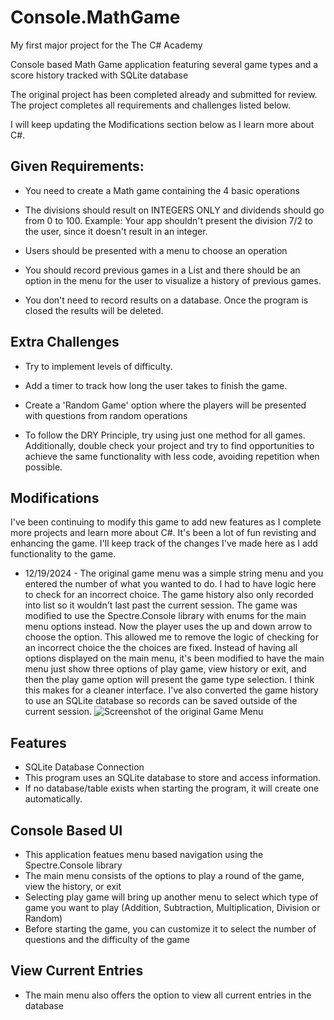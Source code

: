 # Console.MathGame
My first major project for the The C# Academy

Console based Math Game application featuring several game types and a score history tracked with SQLite database

The original project has been completed already and submitted for review. The project completes all requirements and challenges listed below. 

I will keep updating the Modifications section below as I learn more about C#.

## Given Requirements:

- You need to create a Math game containing the 4 basic operations

- The divisions should result on INTEGERS ONLY and dividends should go from 0 to 100. Example: Your app shouldn't present the division 7/2 to the user, since it doesn't result in an integer.

- Users should be presented with a menu to choose an operation

- You should record previous games in a List and there should be an option in the menu for the user to visualize a history of previous games.

- You don't need to record results on a database. Once the program is closed the results will be deleted.

## Extra Challenges

- Try to implement levels of difficulty.

- Add a timer to track how long the user takes to finish the game.

- Create a 'Random Game' option where the players will be presented with questions from random operations

- To follow the DRY Principle, try using just one method for all games. Additionally, double check your project and try to find opportunities to achieve the same functionality with less code, avoiding repetition when possible.

## Modifications

I've been continuing to modify this game to add new features as I complete more projects and learn more about C#. It's been a lot of fun revisting and enhancing the game. I'll keep track of the changes I've made here as I add functionality to the game.

- 12/19/2024 - The original game menu was a simple string menu and you entered the number of what you wanted to do.  I had to have logic here to check for an incorrect choice. The game history also only recorded into list so it wouldn't last past the current session.
  The game was modified to use the Spectre.Console library with enums for the main menu options instead. Now the player uses the up and down arrow to choose the option. This allowed me to remove the logic of checking for an incorrect choice the the choices are fixed.
  Instead of having all options displayed on the main menu, it's been modified to have the main menu just show three options of play game, view history or exit, and then the play game option will present the game type selection. I think this makes for a cleaner interface.
  I've also converted the game history to use an SQLite database so records can be saved outside of the current session.
  ![Screenshot of the original Game Menu](https://rvnprojectstorage.blob.core.windows.net/images/Console.MathGame.Original/ConsoleMathGame_GameHistory_Original.png)

## Features
- SQLite Database Connection
- This program uses an SQLite database to store and access information.
- If no database/table exists when starting the program, it will create one automatically.

## Console Based UI
- This application featues menu based navigation using the Spectre.Console library
- The main menu consists of the options to play a round of the game, view the history, or exit
- Selecting play game will bring up another menu to select which type of game you want to play (Addition, Subtraction, Multiplication, Division or Random)
- Before starting the game, you can customize it to select the number of questions and the difficulty of the game

## View Current Entries
- The main menu also offers the option to view all current entries in the database

